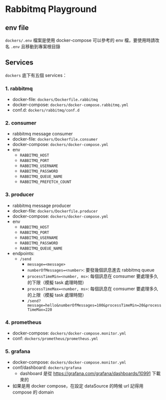 # Rabbitmq Playground

## env file

`dockers/.env` 檔案是使用 docker-compose 可以參考的 env 檔，要使用時請改名 `.env` 且移動到專案根目錄

## Services

`dockers` 底下有五個 services：

### 1. rabbitmq

* docker-file: `dockers/Dockerfile.rabbitmq`
* docker-compose: `dockers/docker-compose.rabbitmq.yml`
* conf.d: `dockers/rabbitmq/conf.d`

### 2. consumer

* rabbitmq message consumer
* docker-file: `dockers/Dockerfile.consumer`
* docker-compose: `dockers/docker-compose.yml`
* env
    - `RABBITMQ_HOST`
    - `RABBITMQ_PORT`
    - `RABBITMQ_USERNAME`
    - `RABBITMQ_PASSWORD`
    - `RABBITMQ_QUEUE_NAME`
    - `RABBITMQ_PREFETCH_COUNT`

### 3. producer

* rabbitmq message producer
* docker-file: `dockers/Dockerfile.producer`
* docker-compose: `dockers/docker-compose.yml`
* env
    - `RABBITMQ_HOST`
    - `RABBITMQ_PORT`
    - `RABBITMQ_USERNAME`
    - `RABBITMQ_PASSWORD`
    - `RABBITMQ_QUEUE_NAME`
* endpoints:
    * `/send`
        * `message=<message>`
        * `numberOfMessages=<number>`: 要發幾個訊息進去 rabbitmq queue
        * `processTimeMin=<number, ms>`: 每個訊息在 comsumer 要處理多久的下限（模擬 task 處理時間）
        * `processTimeMax=<number, ms>`: 每個訊息在 comsumer 要處理多久的上限（模擬 task 處理時間）
        * `/send?message=hello&numberOfMessages=100&processTimeMin=20&processTimeMax=220`

### 4. prometheus

* docker-compose: `dockers/docker-compose.monitor.yml`
* conf: `dockers/prometheus/prometheus.yml`

### 5. grafana

* docker-compose: `dockers/docker-compose.monitor.yml`
* conf/dashboard: `dockers/grafana`
    * dashboard 是從 https://grafana.com/grafana/dashboards/10991 下載來的
* 如果是用 docker compose，在設定 dataSource 的時候 url 記得用 compose 的 domain
